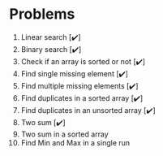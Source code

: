 # Problems

1. Linear search [✔️]
2. Binary search [✔️]
3. Check if an array is sorted or not [✔️]
4. Find single missing element [✔️]
5. Find multiple missing elements [✔️]
6. Find duplicates in a sorted array [✔️]
7. Find duplicates in an unsorted array [✔️]
8. Two sum [✔️]
9. Two sum in a sorted array
10. Find Min and Max in a single run